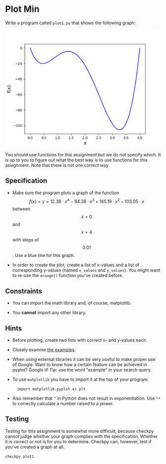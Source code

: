 # Plot Min

Write a program called `plot1.py` that shows the following graph:

![](plot1.png)

You should use functions for this assignment but we do not specify which. It is up to you to figure out what the best way is to use functions for this assignment. Note that there is not one correct way.

## Specification

* Make sure the program plots a graph of the function $$f(x) = y = 12.38 \cdot x^4 - 84.38 \cdot x^3 + 165.19 \cdot x^2 - 103.05 \cdot x$$ between $$x=0$$ and $$x=4$$ with steps of $$0.01$$. Use a blue line for this graph.

* In order to create the plot, create a list of x-values and a list of corresponding y-values (named `x_values` and `y_values`). You might want to re-use the `arange()` function you've created before.

## Constraints

* You can import the math library and, of course, matplotlib.

* You **cannot** import any other library.

## Hints

* Before plotting, create two lists with correct x- and y-values each.

* Closely examine [the examples](/python/en/plotting).

* When using external libraries it can be very useful to make proper use of Google. Want to know how a certain feature can be achieved in pyplot? Google it! Tip: use the word "example" in your search query.

* To use `matplotlib` you have to import it at the top of your program:

		import matplotlib.pyplot as plt

* Also remember that `^` in Python does not result in exponentiation. Use `**` to correctly calculate a number raised to a power.

## Testing

Testing for this assignment is somewhat more difficult, because checkpy cannot judge whether your graph complies with the specification. Whether it is correct or not is for you to determine. Checkpy can, however, test if you've created a graph at all.

    checkpy plot1
